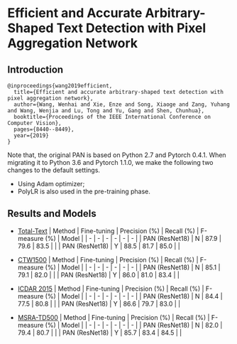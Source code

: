 # Efficient and Accurate Arbitrary-Shaped Text Detection with Pixel Aggregation Network
## Introduction
```
@inproceedings{wang2019efficient,
  title={Efficient and accurate arbitrary-shaped text detection with pixel aggregation network},
  author={Wang, Wenhai and Xie, Enze and Song, Xiaoge and Zang, Yuhang and Wang, Wenjia and Lu, Tong and Yu, Gang and Shen, Chunhua},
  booktitle={Proceedings of the IEEE International Conference on Computer Vision},
  pages={8440--8449},
  year={2019}
}
```

Note that, the original PAN is based on Python 2.7 and Pytorch 0.4.1.
When migrating it to Python 3.6 and Pytorch 1.1.0, we make the following two changes to the default settings.
- Using Adam optimizer;
- PolyLR is also used in the pre-training phase.

## Results and Models
- [Total-Text](https://github.com/cs-chan/Total-Text-Dataset)
| Method | Fine-tuning | Precision (%) | Recall (%) | F-measure (%) | Model |
| - | - | - | - | - | - |
| PAN (ResNet18) | N | 87.9 | 79.6 | 83.5 | |
| PAN (ResNet18) | Y | 88.5 | 81.7 | 85.0 | |

- [CTW1500](https://github.com/Yuliang-Liu/Curve-Text-Detector)
| Method | Fine-tuning | Precision (%) | Recall (%) | F-measure (%) | Model |
| - | - | - | - | - | - |
| PAN (ResNet18) | N | 85.1 | 79.1 | 82.0 | |
| PAN (ResNet18) | Y | 86.0 | 81.0 | 83.4 | |

- [ICDAR 2015](https://rrc.cvc.uab.es/?ch=4)
| Method | Fine-tuning | Precision (%) | Recall (%) | F-measure (%) | Model |
| - | - | - | - | - | - |
| PAN (ResNet18) | N | 84.4 | 77.5 | 80.8 | |
| PAN (ResNet18) | Y | 86.6 | 79.7 | 83.0 | |

- [MSRA-TD500](http://www.iapr-tc11.org/dataset/MSRA-TD500/MSRA-TD500.zip)
| Method | Fine-tuning | Precision (%) | Recall (%) | F-measure (%) | Model |
| - | - | - | - | - | - |
| PAN (ResNet18) | N | 82.0 | 79.4 | 80.7 | |
| PAN (ResNet18) | Y | 85.7 | 83.4 | 84.5 | |
